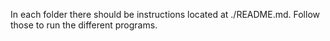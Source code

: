 In each folder there should be instructions located at ./README.md. Follow those to run the different programs.